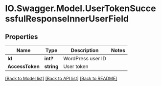 # IO.Swagger.Model.UserTokenSuccessfulResponseInnerUserField
## Properties

Name | Type | Description | Notes
------------ | ------------- | ------------- | -------------
**Id** | **int?** | WordPress user ID | 
**AccessToken** | **string** | User token | 

[[Back to Model list]](../README.md#documentation-for-models) [[Back to API list]](../README.md#documentation-for-api-endpoints) [[Back to README]](../README.md)

